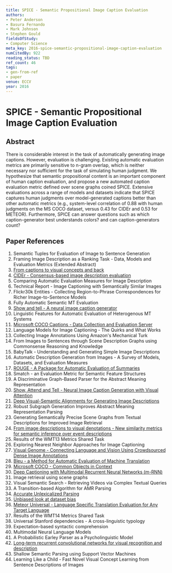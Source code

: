 ```yaml
---
title: SPICE - Semantic Propositional Image Caption Evaluation
authors:
- Peter Anderson
- Basura Fernando
- Mark Johnson
- Stephen Gould
fieldsOfStudy:
- Computer Science
meta_key: 2016-spice-semantic-propositional-image-caption-evaluation
numCitedBy: 922
reading_status: TBD
ref_count: 46
tags:
- gen-from-ref
- paper
venue: ECCV
year: 2016
---
```


# SPICE - Semantic Propositional Image Caption Evaluation

## Abstract

There is considerable interest in the task of automatically generating image captions. However, evaluation is challenging. Existing automatic evaluation metrics are primarily sensitive to n-gram overlap, which is neither necessary nor sufficient for the task of simulating human judgment. We hypothesize that semantic propositional content is an important component of human caption evaluation, and propose a new automated caption evaluation metric defined over scene graphs coined SPICE. Extensive evaluations across a range of models and datasets indicate that SPICE captures human judgments over model-generated captions better than other automatic metrics (e.g., system-level correlation of 0.88 with human judgments on the MS COCO dataset, versus 0.43 for CIDEr and 0.53 for METEOR). Furthermore, SPICE can answer questions such as which caption-generator best understands colors? and can caption-generators count?

## Paper References

1. Semantic Tuples for Evaluation of Image to Sentence Generation
2. Framing Image Description as a Ranking Task - Data, Models and Evaluation Metrics (Extended Abstract)
3. [From captions to visual concepts and back](2015-from-captions-to-visual-concepts-and-back)
4. [CIDEr - Consensus-based image description evaluation](2015-cider-consensus-based-image-description-evaluation)
5. Comparing Automatic Evaluation Measures for Image Description
6. Technical Report - Image Captioning with Semantically Similar Images
7. Flickr30k Entities - Collecting Region-to-Phrase Correspondences for Richer Image-to-Sentence Models
8. Fully Automatic Semantic MT Evaluation
9. [Show and tell - A neural image caption generator](2015-show-and-tell-a-neural-image-caption-generator)
10. Linguistic Features for Automatic Evaluation of Heterogenous MT Systems
11. [Microsoft COCO Captions - Data Collection and Evaluation Server](2015-microsoft-coco-captions-data-collection-and-evaluation-server)
12. Language Models for Image Captioning - The Quirks and What Works
13. Collecting Image Annotations Using Amazon's Mechanical Turk
14. From Images to Sentences through Scene Description Graphs using Commonsense Reasoning and Knowledge
15. BabyTalk - Understanding and Generating Simple Image Descriptions
16. Automatic Description Generation from Images - A Survey of Models, Datasets, and Evaluation Measures
17. [ROUGE - A Package for Automatic Evaluation of Summaries](2004-rouge-a-package-for-automatic-evaluation-of-summaries)
18. Smatch - an Evaluation Metric for Semantic Feature Structures
19. A Discriminative Graph-Based Parser for the Abstract Meaning Representation
20. [Show, Attend and Tell - Neural Image Caption Generation with Visual Attention](2015-show-attend-and-tell-neural-image-caption-generation-with-visual-attention)
21. [Deep Visual-Semantic Alignments for Generating Image Descriptions](2017-deep-visual-semantic-alignments-for-generating-image-descriptions)
22. Robust Subgraph Generation Improves Abstract Meaning Representation Parsing
23. Generating Semantically Precise Scene Graphs from Textual Descriptions for Improved Image Retrieval
24. [From image descriptions to visual denotations - New similarity metrics for semantic inference over event descriptions](2014-from-image-descriptions-to-visual-denotations-new-similarity-metrics-for-semantic-inference-over-event-descriptions)
25. Results of the WMT13 Metrics Shared Task
26. Exploring Nearest Neighbor Approaches for Image Captioning
27. [Visual Genome - Connecting Language and Vision Using Crowdsourced Dense Image Annotations](2016-visual-genome-connecting-language-and-vision-using-crowdsourced-dense-image-annotations)
28. [Bleu - a Method for Automatic Evaluation of Machine Translation](2002-bleu-a-method-for-automatic-evaluation-of-machine-translation)
29. [Microsoft COCO - Common Objects in Context](2014-microsoft-coco-common-objects-in-context)
30. [Deep Captioning with Multimodal Recurrent Neural Networks (m-RNN)](2015-deep-captioning-with-multimodal-recurrent-neural-networks-m-rnn)
31. Image retrieval using scene graphs
32. Visual Semantic Search - Retrieving Videos via Complex Textual Queries
33. A Transition-based Algorithm for AMR Parsing
34. [Accurate Unlexicalized Parsing](2003-accurate-unlexicalized-parsing)
35. [Unbiased look at dataset bias](2011-unbiased-look-at-dataset-bias)
36. [Meteor Universal - Language Specific Translation Evaluation for Any Target Language](2014-meteor-universal-language-specific-translation-evaluation-for-any-target-language)
37. Results of the WMT14 Metrics Shared Task
38. Universal Stanford dependencies - A cross-linguistic typology
39. Expectation-based syntactic comprehension
40. Multimodal Neural Language Models
41. A Probabilistic Earley Parser as a Psycholinguistic Model
42. [Long-term recurrent convolutional networks for visual recognition and description](2015-long-term-recurrent-convolutional-networks-for-visual-recognition-and-description)
43. Shallow Semantic Parsing using Support Vector Machines
44. Learning Like a Child - Fast Novel Visual Concept Learning from Sentence Descriptions of Images
